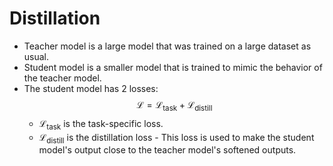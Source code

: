 # Distillation
- Teacher model is a large model that was trained on a large dataset as usual.
- Student model is a smaller model that is trained to mimic the behavior of the teacher model.
- The student model has 2 losses:
$$
\mathcal{L} = \mathcal{L}_\text{task} + \mathcal{L}_\text{distill}
$$
  - $\mathcal{L}_\text{task}$ is the task-specific loss.
  - $\mathcal{L}_\text{distill}$ is the distillation loss - This loss is used to make the student model's output close to the teacher model's softened outputs.